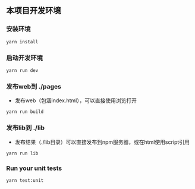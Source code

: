 
## 本项目开发环境

### 安装环境

```
yarn install
```

### 启动开发环境

```
yarn run dev
```

### 发布web到 ./pages

- 发布web（包涵index.html），可以直接使用浏览打开

```
yarn run build
```

### 发布lib到 ./lib

- 发布结果（./lib目录）可以直接发布到npm服务器，或在html使用script引用

```
yarn run lib
```

### Run your unit tests
```
yarn test:unit
```
